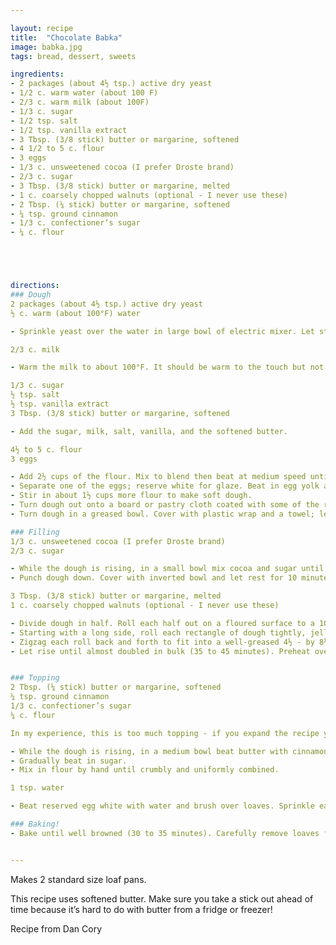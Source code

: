 ```yaml
---

layout: recipe
title:  "Chocolate Babka"
image: babka.jpg
tags: bread, dessert, sweets

ingredients:
- 2 packages (about 4½ tsp.) active dry yeast
- 1/2 c. warm water (about 100 F)
- 2/3 c. warm milk (about 100F)
- 1/3 c. sugar
- 1/2 tsp. salt
- 1/2 tsp. vanilla extract
- 3 Tbsp. (3/8 stick) butter or margarine, softened
- 4 1/2 to 5 c. flour
- 3 eggs
- 1/3 c. unsweetened cocoa (I prefer Droste brand)
- 2/3 c. sugar
- 3 Tbsp. (3/8 stick) butter or margarine, melted
- 1 c. coarsely chopped walnuts (optional - I never use these)
- 2 Tbsp. (¼ stick) butter or margarine, softened
- ¼ tsp. ground cinnamon
- 1/3 c. confectioner’s sugar
- ¼ c. flour





directions:
### Dough
2 packages (about 4½ tsp.) active dry yeast
½ c. warm (about 100°F) water

- Sprinkle yeast over the water in large bowl of electric mixer. Let stand until yeast is soft (about 5 minutes).

2/3 c. milk

- Warm the milk to about 100°F. It should be warm to the touch but not so hot you can’t touch it.

1/3 c. sugar
½ tsp. salt
½ tsp. vanilla extract
3 Tbsp. (3/8 stick) butter or margarine, softened

- Add the sugar, milk, salt, vanilla, and the softened butter.

4½ to 5 c. flour
3 eggs

- Add 2½ cups of the flour. Mix to blend then beat at medium speed until smooth and elastic (about 5 minutes).
- Separate one of the eggs; reserve white for glaze. Beat in egg yolk and whole eggs, one at a time.
- Stir in about 1½ cups more flour to make soft dough.
- Turn dough out onto a board or pastry cloth coated with some of the remaining ½ to 1 cup flour. Knead until dough is smooth and satiny and small bubbles form just under surface (10 to 12 minutes), adding just enough flour to prevent dough from being sticky.
- Turn dough in a greased bowl. Cover with plastic wrap and a towel; let rise in a warm place until doubled in bulk (45 minutes to 1 hour).

### Filling
1/3 c. unsweetened cocoa (I prefer Droste brand)
2/3 c. sugar

- While the dough is rising, in a small bowl mix cocoa and sugar until well combined and no lumps remain.
- Punch dough down. Cover with inverted bowl and let rest for 10 minutes.

3 Tbsp. (3/8 stick) butter or margarine, melted
1 c. coarsely chopped walnuts (optional - I never use these)

- Divide dough in half. Roll each half out on a floured surface to a 10- by 20-inch rectangle. Brush half of the melted butter over each rectangle of dough, leaving about a ½-inch margin on all edges. Sprinkle half of the cocoa / sugar mixture evenly over buttered surface of each rectangle. Sprinkle each rectangle with half of the nuts if you use them.
- Starting with a long side, roll each rectangle of dough tightly, jelly-roll fashion. Pinch edge to seal.
- Zigzag each roll back and forth to fit into a well-greased 4½ - by 8½-inch loaf pan. This recipe tends to stick. Do not stint on greasing the pan!
- Let rise until almost doubled in bulk (35 to 45 minutes). Preheat oven to 350°F.


### Topping
2 Tbsp. (¼ stick) butter or margarine, softened
¼ tsp. ground cinnamon
1/3 c. confectioner’s sugar
¼ c. flour

In my experience, this is too much topping - if you expand the recipe you probably won’t want to expand this as much.

- While the dough is rising, in a medium bowl beat butter with cinnamon until fluffy.
- Gradually beat in sugar.
- Mix in flour by hand until crumbly and uniformly combined.

1 tsp. water

- Beat reserved egg white with water and brush over loaves. Sprinkle each loaf with half of the topping.

### Baking!
- Bake until well browned (30 to 35 minutes). Carefully remove loaves from pans and let cool on wire racks.


---
```

Makes 2 standard size loaf pans.

This recipe uses softened butter. Make sure you take a stick out ahead of time because
it’s hard to do with butter from a fridge or freezer!

Recipe from Dan Cory
